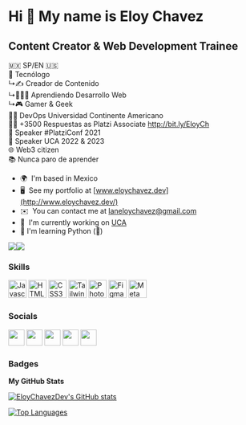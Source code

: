 Hi 👋 My name is Eloy Chavez
============================

Content Creator & Web Development Trainee
---------------------------------

🇲🇽 SP/EN 🇺🇸 </br>
📁 Tecnólogo </br>
↳✍️ Creador de Contenido </br>
↳👨🏻‍💻 Aprendiendo Desarrollo Web </br>
↳🎮 Gamer & Geek </br>
👨‍💻 DevOps Universidad Continente Americano </br>
✍🏻 +3500 Respuestas as Platzi Associate http://bit.ly/EloyCh </br>
🎤 Speaker #PlatziConf 2021 </br>
🎤 Speaker UCA 2022 & 2023 </br>
🌐 Web3 citizen </br>
📚 Nunca paro de aprender </br>

* 🌍  I'm based in Mexico
* 🖥️  See my portfolio at [www.eloychavez.dev](http://www.eloychavez.dev/)
* ✉️  You can contact me at [laneloychavez@gmail.com](mailto:laneloychavez@gmail.com)
* 🚀  I'm currently working on [UCA](https://uca.edu.mx/)
* 🧠  I'm learning Python (🐍)

<a href="https://www.twitter.com/EloyChavezDev" target="_blank" rel="noreferrer"><img
src="https://img.shields.io/twitter/follow/EloyChavezDev?logo=twitter&style=for-the-badge&color=0891b2&labelColor=1c1917"
/></a><a href="https://www.twitch.tv/EloyChavez_Dev" target="_blank" rel="noreferrer"><img
src="https://img.shields.io/twitch/status/EloyChavezDev?logo=twitchsx&style=for-the-badge&color=0891b2&labelColor=1c1917&label=TWITCH+STATUS" /></a>

### Skills

<p align="left">
<a href="https://developer.mozilla.org/en-US/docs/Web/JavaScript" target="_blank" rel="noreferrer"><img src="https://raw.githubusercontent.com/danielcranney/readme-generator/main/public/icons/skills/javascript-colored.svg" width="36" height="36" alt="Javascript" /></a>
<a href="https://developer.mozilla.org/en-US/docs/Glossary/HTML5" target="_blank" rel="noreferrer"><img src="https://raw.githubusercontent.com/danielcranney/readme-generator/main/public/icons/skills/html5-colored.svg" width="36" height="36" alt="HTML5" /></a>
<a href="https://www.w3.org/TR/CSS/#css" target="_blank" rel="noreferrer"><img src="https://raw.githubusercontent.com/danielcranney/readme-generator/main/public/icons/skills/css3-colored.svg" width="36" height="36" alt="CSS3" /></a>
<a href="https://tailwindcss.com/" target="_blank" rel="noreferrer"><img src="https://raw.githubusercontent.com/danielcranney/readme-generator/main/public/icons/skills/tailwindcss-colored.svg" width="36" height="36" alt="TailwindCSS" /></a>
<a href="https://www.adobe.com/uk/products/photoshop.html" target="_blank" rel="noreferrer"><img src="https://raw.githubusercontent.com/danielcranney/readme-generator/main/public/icons/skills/photoshop-colored.svg" width="36" height="36" alt="Photoshop" /></a>
<a href="https://www.figma.com/" target="_blank" rel="noreferrer"><img src="https://raw.githubusercontent.com/danielcranney/readme-generator/main/public/icons/skills/figma-colored.svg" width="36" height="36" alt="Figma" /></a>
<a href="https://metamask.io/" target="_blank" rel="noreferrer"><img src="https://raw.githubusercontent.com/danielcranney/readme-generator/main/public/icons/skills/metamask-colored.svg" width="36" height="36" alt="MetaMask" /></a>
</p>


### Socials

<p align="left"> <a href="https://www.github.com/EloyChavezDev" target="_blank" rel="noreferrer"><img src="https://raw.githubusercontent.com/danielcranney/readme-generator/main/public/icons/socials/github.svg" width="32" height="32" /></a> <a href="http://www.instagram.com/EloyChavezDev" target="_blank" rel="noreferrer"><img src="https://raw.githubusercontent.com/danielcranney/readme-generator/main/public/icons/socials/instagram.svg" width="32" height="32" /></a> <a href="https://www.linkedin.com/in/EloyChavezDev" target="_blank" rel="noreferrer"><img src="https://raw.githubusercontent.com/danielcranney/readme-generator/main/public/icons/socials/linkedin.svg" width="32" height="32" /></a> <a href="https://www.twitter.com/EloyChavezDev" target="_blank" rel="noreferrer"><img src="https://raw.githubusercontent.com/danielcranney/readme-generator/main/public/icons/socials/twitter.svg" width="32" height="32" /></a> <a href="https://www.twitch.tv/EloyChavez_Dev" target="_blank" rel="noreferrer"><img src="https://raw.githubusercontent.com/danielcranney/readme-generator/main/public/icons/socials/twitch.svg" width="32" height="32" /></a></p>

### Badges

<b>My GitHub Stats</b>

<a href="http://www.github.com/EloyChavezDev"><img src="https://github-readme-stats.vercel.app/api?username=EloyChavezDev&show_icons=true&hide=issues,&count_private=true&title_color=0891b2&text_color=ffffff&icon_color=0891b2&bg_color=1c1917&hide_border=true&show_icons=true" alt="EloyChavezDev's GitHub stats" /></a>

<a href="https://github.com/EloyChavezDev" align="left"><img src="https://github-readme-stats.vercel.app/api/top-langs/?username=EloyChavezDev&langs_count=10&title_color=0891b2&text_color=ffffff&icon_color=0891b2&bg_color=1c1917&hide_border=true&locale=en&custom_title=Top%20%Languages" alt="Top Languages" /></a>
